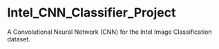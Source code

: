 # Intel_CNN_Classifier_Project
A Convolutional Neural Network (CNN) for the Intel Image Classification dataset.
